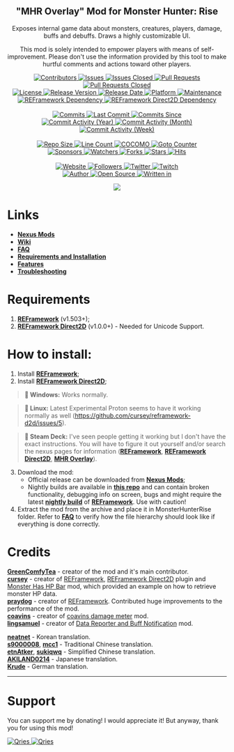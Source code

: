 <p align="center">
	<h2 align="center"><b>"MHR Overlay" Mod for Monster Hunter: Rise</b></h2>
	<p align="center">Exposes internal game data about monsters, creatures, players, damage, buffs and debuffs. Draws a highly customizable UI.</p>
	<p align="center">This mod is solely intended to empower players with means of self-improvement. Please don't use the information provided by this tool to make hurtful comments and actions toward other players.</p>
</p>

<p align="center">
	<a href="https://github.com/greencomfytea/mhr-overlay/graphs/contributors">
		<img alt="Contributors" src="https://custom-icon-badges.demolab.com/github/contributors/greencomfytea/mhr-overlay?logo=person-add" />
	</a>
	<a href="https://github.com/greencomfytea/mhr-overlay/issues">
		<img alt="Issues" src="https://custom-icon-badges.demolab.com/github/issues/greencomfytea/mhr-overlay?logo=issue-opened" />
	</a>
	<a href="https://github.com/greencomfytea/mhr-overlay/issues">
		<img alt="Issues Closed" src="https://custom-icon-badges.demolab.com/github/issues-closed/greencomfytea/mhr-overlay?logo=issue-closed" />
	</a>
	<a href="https://github.com/greencomfytea/mhr-overlay/pulls">
		<img alt="Pull Requests" src="https://custom-icon-badges.demolab.com/github/issues-pr/greencomfytea/mhr-overlay?logo=git-pull-request" />
	</a>
	<a href="https://github.com/greencomfytea/mhr-overlay/pulls">
		<img alt="Pull Requests Closed" src="https://custom-icon-badges.demolab.com/github/issues-pr-closed/greencomfytea/mhr-overlay?logo=git-pull-request-closed" />
	</a>
	<br>
	<a href="https://github.com/greencomfytea/mhr-overlay/blob/main/LICENSE">
		<img alt="License" src="https://custom-icon-badges.demolab.com/github/license/greencomfytea/mhr-overlay?logo=law" />
	</a>
	<a href="https://github.com/greencomfytea/mhr-overlay/releases">
		<img alt="Release Version" src="https://custom-icon-badges.demolab.com/github/v/release/greencomfytea/mhr-overlay?logo=tag" />
	</a>
	<a href="https://github.com/greencomfytea/mhr-overlay/releases">
		<img alt="Release Date" src="https://custom-icon-badges.demolab.com/github/release-date/greencomfytea/mhr-overlay?logo=clock" />
	</a>
	<a href="">
		<img alt="Platform" src="https://custom-icon-badges.demolab.com/badge/platform-win%20%7C%20linux%20%7C%20steam%20deck-blue?logo=device-desktop" />
	</a>
	<a href="">
		<img alt="Maintenance" src="https://custom-icon-badges.demolab.com/maintenance/yes/2024?logo=tools" />
	</a>
	<br>
	<a href="https://www.nexusmods.com/monsterhunterrise/mods/26">
		<img alt="REFramework Dependency" src="https://custom-icon-badges.demolab.com/badge/dependency-REFramework%20v1.5.7%2B-green?logo=package-dependencies" />
	</a>
   	<a href="https://www.nexusmods.com/monsterhunterrise/mods/134">
		<img alt="REFramework Direct2D Dependency" src="https://custom-icon-badges.demolab.com/badge/dependency-REFramework%20Direct2D%20v1.0.1%2B-green?logo=package-dependencies" />
	</a>
	<br>
	<br>
	<a href="https://github.com/greencomfytea/mhr-overlay/commits/main">
		<img alt="Commits" src="https://custom-icon-badges.demolab.com/github/commit-activity/t/greencomfytea/mhr-overlay?logo=git-commit" />
	</a>
	<a href="https://github.com/greencomfytea/mhr-overlay/commits/main">
		<img alt="Last Commit" src="https://custom-icon-badges.demolab.com/github/last-commit/greencomfytea/mhr-overlay?logo=git-commit" />
	</a>
	<a href="https://github.com/greencomfytea/mhr-overlay/commits/main">
		<img alt="Commits Since" src="https://custom-icon-badges.demolab.com/github/commits-since/greencomfytea/mhr-overlay/latest?logo=git-commit" />
	</a>
	<br>
	<a href="https://github.com/greencomfytea/mhr-overlay/graphs/commit-activity">
		<img alt="Commit Activity (Year)" src="https://custom-icon-badges.demolab.com/github/commit-activity/y/greencomfytea/mhr-overlay?logo=pulse" />
	</a>
	<a href="https://github.com/greencomfytea/mhr-overlay/graphs/commit-activity">
		<img alt="Commit Activity (Month)" src="https://custom-icon-badges.demolab.com/github/commit-activity/m/greencomfytea/mhr-overlay?logo=pulse" />
	</a>
	<a href="https://github.com/greencomfytea/mhr-overlay/graphs/commit-activity">
		<img alt="Commit Activity (Week)" src="https://custom-icon-badges.demolab.com/github/commit-activity/w/greencomfytea/mhr-overlay?logo=pulse" />
	</a>
	<br>
	<br>
	<a href="">
		<img alt="Repo Size" src="https://custom-icon-badges.demolab.com/github/repo-size/greencomfytea/mhr-overlay?logo=database" />
	</a>
	<a href="">
		<img alt="Line Count" src="https://sloc.xyz/github/greencomfytea/mhr-overlay" />
	</a>
	<a href="">
		<img alt="COCOMO" src="https://sloc.xyz/github/greencomfytea/mhr-overlay/?category=cocomo" />
	</a>
	<a href="">
		<img alt="Goto Counter" src="https://custom-icon-badges.demolab.com/github/search/greencomfytea/mhr-overlay/goto?logo=git-compare" />
	</a>
	<br>
	<a href="https://github.com/sponsors/greencomfytea">
		<img alt="Sponsors" src="https://custom-icon-badges.demolab.com/github/sponsors/greencomfytea?logo=heart" />
	</a>
	<a href="https://github.com/GreenComfyTea/mhr-overlay/watchers">
		<img alt="Watchers" src="https://custom-icon-badges.demolab.com/github/watchers/greencomfytea/mhr-overlay?logo=eye" />
	</a>
	<a href="https://github.com/greencomfytea/mhr-overlay/forks">
		<img alt="Forks" src="https://custom-icon-badges.demolab.com/github/forks/greencomfytea/mhr-overlay?logo=repo-forked" />
	</a>
	<a href="https://github.com/greencomfytea/mhr-overlay/stargazers">
		<img alt="Stars" src="https://custom-icon-badges.demolab.com/github/stars/greencomfytea/mhr-overlay?logo=star" />
	</a>
	<a href="https://github.com/greencomfytea/mhr-overlay/graphs/traffic">
		<img alt="Hits" src="https://custom-icon-badges.demolab.com/endpoint?url=https://hits.dwyl.com/greencomfytea/mhr-overlay.json?color=blue&logo=eye" />
	</a>
	<br>
	<br>
	<a href="https://www.nexusmods.com/monsterhunterrise/mods/50">
		<img alt="Website" src="https://custom-icon-badges.demolab.com/website?down_color=red&down_message=down&up_color=brightgreen&up_message=up&logo=link&url=https://www.nexusmods.com/monsterhunterrise/mods/50" />
	</a>
	<a href="https://github.com/greencomfytea?tab=followers">
		<img alt="Followers" src="https://custom-icon-badges.demolab.com/github/followers/greencomfytea?logo=people" />
	</a>
	<a href="https://twitter.com/greencomfytea">
		<img alt="Twitter" src="https://img.shields.io/twitter/follow/greencomfytea?logo=twitter" />
	</a>
	<a href="https://www.twitch.tv/greencomfytea">
		<img alt="Twitch" src="https://img.shields.io/twitch/status/greencomfytea?logo=twitch" />
	</a>
	<br>
	<a href="https://github.com/greencomfytea">
		<img alt="Author" src="https://custom-icon-badges.demolab.com/badge/author-GreenComfyTea-green?logo=person" />
	</a>
	<a href="https://github.com/topics/open-source">
		<img alt="Open Source" src="https://img.shields.io/badge/open%20source-%20yes-brightgreen?logo=openvpn" />
	</a>
	<a href="https://cursey.github.io/reframework-book/index.html#lua-scripting">
		<img alt="Written in" src="https://custom-icon-badges.demolab.com/badge/written in-lua-000080?logo=terminal" />
	</a>
</p>

<p align="center">
	<a>
		<img align="center" src="https://user-images.githubusercontent.com/30152047/183250401-9f2898dd-feb4-4903-802c-c9d398261f11.png" />
	</a>
</p>

# Links
* **[Nexus Mods](https://www.nexusmods.com/monsterhunterrise/mods/50)**  
* **[Wiki](https://github.com/GreenComfyTea/MHR-Overlay/wiki)**  
* **[FAQ](https://github.com/GreenComfyTea/MHR-Overlay/wiki/FAQ)**  
* **[Requirements and Installation](https://github.com/GreenComfyTea/MHR-Overlay/wiki/Requirements-and-Installation)**  
* **[Features](https://github.com/GreenComfyTea/MHR-Overlay/wiki/Features)**  
* **[Troubleshooting](https://github.com/GreenComfyTea/MHR-Overlay/wiki/Troubleshooting)**  

# Requirements
1. **[REFramework](https://www.nexusmods.com/monsterhunterrise/mods/26)** (v1.503+);
2. **[REFramework Direct2D](https://www.nexusmods.com/monsterhunterrise/mods/134)** (v1.0.0+) - Needed for Unicode Support.

# How to install:
1. Install **[REFramework](https://www.nexusmods.com/monsterhunterrise/mods/26)**;
2. Install **[REFramework Direct2D](https://www.nexusmods.com/monsterhunterrise/mods/134)**;
>**:pushpin: Windows:** Works normally.

>**:pushpin: Linux:** Latest Experimental Proton seems to have it working normally as well (https://github.com/cursey/reframework-d2d/issues/5).

>**:pushpin: Steam Deck:** I've seen people getting it working but I don't have the exact instructions. You will have to figure it out yourself and/or search the nexus pages for information (**[REFramework](https://www.nexusmods.com/monsterhunterrise/mods/26?tab=description)**, **[REFramework Direct2D](https://www.nexusmods.com/monsterhunterrise/mods/134)**, **[MHR Overlay](https://www.nexusmods.com/monsterhunterrise/mods/50)**).

3. Download the mod:
    * Official release can be downloaded from **[Nexus Mods](https://www.nexusmods.com/monsterhunterrise/mods/50)**;
    * Nightly builds are available in **[this repo](https://github.com/GreenComfyTea/MHR-Overlay)** and can contain broken functionality, debugging info on screen, bugs and might require the latest **[nightly build](https://github.com/praydog/REFramework-nightly/releases)** of **[REFramework](https://www.nexusmods.com/monsterhunterrise/mods/26)**. Use with caution!
4. Extract the mod from the archive and place it in MonsterHunterRise folder. Refer to **[FAQ](https://github.com/GreenComfyTea/MHR-Overlay/wiki/FAQ)** to verify how the file hierarchy should look like if everything is done correctly.

# Credits
**[GreenComfyTea](https://github.com/GreenComfyTea)** - creator of the mod and it's main contributor.  
**[cursey](https://github.com/cursey)** - creator of [REFramework](https://www.nexusmods.com/monsterhunterrise/mods/26), [REFramework Direct2D](https://www.nexusmods.com/monsterhunterrise/mods/134) plugin and [Monster Has HP Bar](https://www.nexusmods.com/monsterhunterrise/mods/43) mod, which provided an example on how to retrieve monster HP data.  
**[praydog](https://github.com/praydog)** - creator of [REFramework](https://www.nexusmods.com/monsterhunterrise/mods/26). Contributed huge improvements to the performance of the mod.  
**[coavins](https://github.com/coavins)** - creator of [coavins damage meter](https://www.nexusmods.com/monsterhunterrise/mods/68) mod.  
**[lingsamuel](https://github.com/lingsamuel)** - creator of [Data Reporter and Buff Notification](https://www.nexusmods.com/monsterhunterrise/mods/1609) mod.  
  
**[neatnet](https://github.com/neatnet)** - Korean translation.  
**[s9000008](https://github.com/s9000008)**, **[mcc1](https://github.com/mcc1)** - Traditional Chinese translation.  
**[etnAtker](https://github.com/etnAtker)**, **[sukiqwq](https://github.com/sukiqwq)** - Simplified Chinese translation.  
**[AKILAND0214](https://github.com/AKILAND0214)** - Japanese translation.  
**[Krude](https://github.com/Krude)** - German translation.
***
# Support

You can support me by donating! I would appreciate it! But anyway, thank you for using this mod!

 <a href="https://streamelements.com/greencomfytea/tip">
  <img alt="Qries" src="https://panels.twitch.tv/panel-48897356-image-c6155d48-b689-4240-875c-f3141355cb56">
</a>
<a href="https://ko-fi.com/greencomfytea">
  <img alt="Qries" src="https://panels.twitch.tv/panel-48897356-image-c2fcf835-87e4-408e-81e8-790789c7acbc">
</a>
